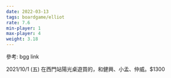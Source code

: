 ```yaml
---
date: 2022-03-13
tags: boardgame/elliot
rate: 7.6
min-player: 1
max-player: 4
weight: 3.18
---
```


參考: bgg link

2021/10/1 (五) 在西門站陽光桌遊買的，和健興、小孟、仲威。$1300